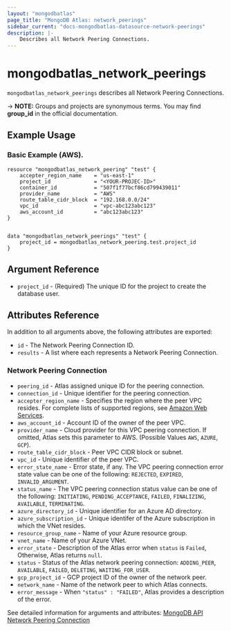 ```yaml
---
layout: "mongodbatlas"
page_title: "MongoDB Atlas: network_peerings"
sidebar_current: "docs-mongodbatlas-datasource-network-peerings"
description: |-
    Describes all Network Peering Connections.
---
```


# mongodbatlas_network_peerings

`mongodbatlas_network_peerings` describes all Network Peering Connections.

-> **NOTE:** Groups and projects are synonymous terms. You may find **group_id** in the official documentation.


## Example Usage

### Basic Example (AWS).

```hcl
resource "mongodbatlas_network_peering" "test" {
	accepter_region_name	= "us-east-1"	
	project_id    			= "<YOUR-PROJEC-ID>"
	container_id            = "507f1f77bcf86cd799439011"
	provider_name           = "AWS"
	route_table_cidr_block  = "192.168.0.0/24"
	vpc_id					= "vpc-abc123abc123"
	aws_account_id			= "abc123abc123"
}


data "mongodbatlas_network_peerings" "test" {
    project_id = mongodbatlas_network_peering.test.project_id
}
```

## Argument Reference

* `project_id` - (Required) The unique ID for the project to create the database user.

## Attributes Reference

In addition to all arguments above, the following attributes are exported:

* `id` - The Network Peering Connection ID.
* `results` - A list where each represents a Network Peering Connection.

### Network Peering Connection

* `peering_id` - Atlas assigned unique ID for the peering connection.
* `connection_id` - Unique identifier for the peering connection.
* `accepter_region_name` - Specifies the region where the peer VPC resides. For complete lists of supported regions, see [Amazon Web Services](https://docs.atlas.mongodb.com/reference/amazon-aws/).
* `aws_account_id` - Account ID of the owner of the peer VPC.
* `provider_name` - Cloud provider for this VPC peering connection. If omitted, Atlas sets this parameter to AWS. (Possible Values `AWS`, `AZURE`, `GCP`).
* `route_table_cidr_block` - Peer VPC CIDR block or subnet.
* `vpc_id` - Unique identifier of the peer VPC.
* `error_state_name` - Error state, if any. The VPC peering connection error state value can be one of the following: `REJECTED`, `EXPIRED`, `INVALID_ARGUMENT`.
* `status_name` - The VPC peering connection status value can be one of the following: `INITIATING`, `PENDING_ACCEPTANCE`, `FAILED`, `FINALIZING`, `AVAILABLE`, `TERMINATING`.
* `azure_directory_id` - Unique identifier for an Azure AD directory.
* `azure_subscription_id` - Unique identifer of the Azure subscription in which the VNet resides.
* `resource_group_name` - Name of your Azure resource group. 
* `vnet_name` - Name of your Azure VNet.
* `error_state` - Description of the Atlas error when `status` is `Failed`, Otherwise, Atlas returns `null`.
* `status` - Status of the Atlas network peering connection: `ADDING_PEER`, `AVAILABLE`, `FAILED`, `DELETING`, `WAITING_FOR_USER`.
* `gcp_project_id` - GCP project ID of the owner of the network peer. 
* `network_name` - Name of the network peer to which Atlas connects.
* `error_message` - When `"status" : "FAILED"`, Atlas provides a description of the error.

See detailed information for arguments and attributes: [MongoDB API Network Peering Connection](https://docs.atlas.mongodb.com/reference/api/vpc-get-connections-list/)
